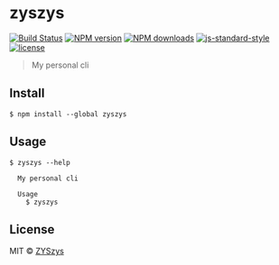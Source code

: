 # zyszys

[![Build Status](https://travis-ci.org/ZYSzys/zyszys.svg?branch=master)](https://travis-ci.org/ZYSzys/zyszys)
[![NPM version](https://img.shields.io/npm/v/zyszys.svg?style=flat)](https://npmjs.com/package/zyszys)
[![NPM downloads](https://img.shields.io/npm/dm/zyszys.svg?style=flat)](https://npmjs.com/package/zyszys)
[![js-standard-style](https://img.shields.io/badge/code%20style-standard-brightgreen.svg)](http://standardjs.com)
[![license](https://img.shields.io/github/license/ZYSzys/zyszys.svg)](https://github.com/ZYSzys/zyszys/blob/master/LICENSE)

> My personal cli


## Install

```
$ npm install --global zyszys
```

## Usage

```
$ zyszys --help

  My personal cli

  Usage
    $ zyszys

```


## License

MIT © [ZYSzys](http://zyszys.top)
